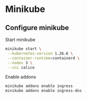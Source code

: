 # Minikube

## Configure minikube

Start minikube
```sh
minikube start \
 --kubernetes-version 1.26.6 \
 --container-runtime=containerd \
 --nodes 3 \
 --cni calico
```

Enable addons
```sh
minikube addons enable ingress
minikube addons enable ingress-dns
```